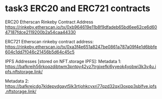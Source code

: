 # task3 ERC20 and ERC721 contracts

ERC20 Etherscan Rinkeby Contract Address
https://rinkeby.etherscan.io/tx/0xb964619e11b8f9dfadeb65bd6ee62ce6d6047187fdce2119200b2a54caa44330

ERC721 Etherscan rinkeby contract address:
https://rinkeby.etherscan.io/tx/0xa3f4e651a8247be0861a787a09f4e1d6bbfe604c1dd7f046c21456b5d64c45c5

IPFS Addresses [stored on NFT.storage IPFS]:
Metadata 1: https://bafkreih56rkoqzdibtwm3pntpy42yz7trgjxefki6yyeok4yobwi3k3v4u.ipfs.nftstorage.link/

Metadata 2: https://bafkreicdg7kldepvdgayt5lk3rtjohkcyxri77qzd32qxl3oxpp3sblfve.ipfs.nftstorage.link/
